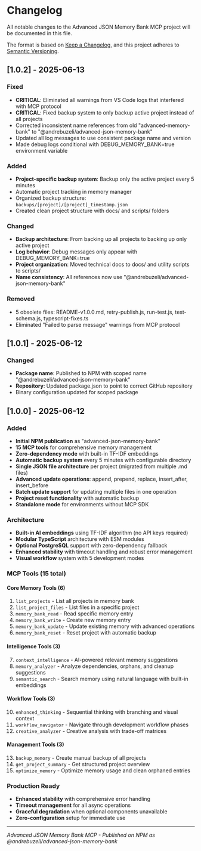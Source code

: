 # Changelog

All notable changes to the Advanced JSON Memory Bank MCP project will be documented in this file.

The format is based on [Keep a Changelog](https://keepachangelog.com/en/1.0.0/),
and this project adheres to [Semantic Versioning](https://semver.org/spec/v2.0.0.html).

## [1.0.2] - 2025-06-13

### Fixed
- **CRITICAL**: Eliminated all warnings from VS Code logs that interfered with MCP protocol
- **CRITICAL**: Fixed backup system to only backup active project instead of all projects
- Corrected inconsistent name references from old "advanced-memory-bank" to "@andrebuzeli/advanced-json-memory-bank"
- Updated all log messages to use consistent package name and version
- Made debug logs conditional with DEBUG_MEMORY_BANK=true environment variable

### Added
- **Project-specific backup system**: Backup only the active project every 5 minutes
- Automatic project tracking in memory manager
- Organized backup structure: `backups/[project]/[project]_timestamp.json`
- Created clean project structure with docs/ and scripts/ folders

### Changed
- **Backup architecture**: From backing up all projects to backing up only active project
- **Log behavior**: Debug messages only appear with DEBUG_MEMORY_BANK=true
- **Project organization**: Moved technical docs to docs/ and utility scripts to scripts/
- **Name consistency**: All references now use "@andrebuzeli/advanced-json-memory-bank"

### Removed
- 5 obsolete files: README-v1.0.0.md, retry-publish.js, run-test.js, test-schema.js, typescript-fixes.ts
- Eliminated "Failed to parse message" warnings from MCP protocol

## [1.0.1] - 2025-06-12

### Changed
- **Package name**: Published to NPM with scoped name "@andrebuzeli/advanced-json-memory-bank"
- **Repository**: Updated package.json to point to correct GitHub repository
- Binary configuration updated for scoped package

## [1.0.0] - 2025-06-12

### Added
- **Initial NPM publication** as "advanced-json-memory-bank"
- **15 MCP tools** for comprehensive memory management
- **Zero-dependency mode** with built-in TF-IDF embeddings
- **Automatic backup system** every 5 minutes with configurable directory
- **Single JSON file architecture** per project (migrated from multiple .md files)
- **Advanced update operations**: append, prepend, replace, insert_after, insert_before
- **Batch update support** for updating multiple files in one operation
- **Project reset functionality** with automatic backup
- **Standalone mode** for environments without MCP SDK

### Architecture
- **Built-in AI embeddings** using TF-IDF algorithm (no API keys required)
- **Modular TypeScript** architecture with ESM modules
- **Optional PostgreSQL** support with zero-dependency fallback
- **Enhanced stability** with timeout handling and robust error management
- **Visual workflow** system with 5 development modes

### MCP Tools (15 total)
#### Core Memory Tools (6)
1. `list_projects` - List all projects in memory bank
2. `list_project_files` - List files in a specific project  
3. `memory_bank_read` - Read specific memory entry
4. `memory_bank_write` - Create new memory entry
5. `memory_bank_update` - Update existing memory with advanced operations
6. `memory_bank_reset` - Reset project with automatic backup

#### Intelligence Tools (3)
7. `context_intelligence` - AI-powered relevant memory suggestions
8. `memory_analyzer` - Analyze dependencies, orphans, and cleanup suggestions
9. `semantic_search` - Search memory using natural language with built-in embeddings

#### Workflow Tools (3) 
10. `enhanced_thinking` - Sequential thinking with branching and visual context
11. `workflow_navigator` - Navigate through development workflow phases
12. `creative_analyzer` - Creative analysis with trade-off matrices

#### Management Tools (3)
13. `backup_memory` - Create manual backup of all projects
14. `get_project_summary` - Get structured project overview
15. `optimize_memory` - Optimize memory usage and clean orphaned entries

### Production Ready
- **Enhanced stability** with comprehensive error handling
- **Timeout management** for all async operations
- **Graceful degradation** when optional components unavailable
- **Zero-configuration** setup for immediate use

---

*Advanced JSON Memory Bank MCP - Published on NPM as @andrebuzeli/advanced-json-memory-bank*